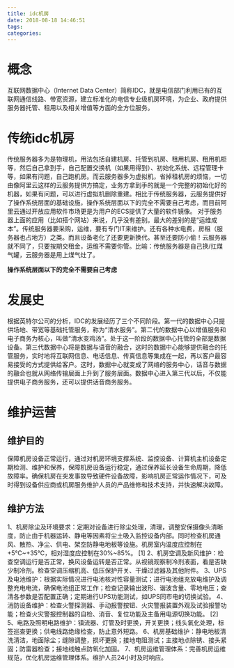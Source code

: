 ```yaml
---
title: idc机房
date: 2018-08-18 14:46:51
tags:
categories:
---
```


# 概念
互联网数据中心（Internet Data Center）简称IDC，就是电信部门利用已有的互联网通信线路、带宽资源，建立标准化的电信专业级机房环境，为企业、政府提供服务器托管、租用以及相关增值等方面的全方位服务。



# 传统idc机房
传统服务器多为是物理机，用法包括自建机房、托管到机房、租用机房、租用机柜等，然后自己拿到手，自己配置交换机（如果用得到）、初始化系统、远程管理卡等，如果有问题，自己跑机房。而云服务器多为虚拟机，省掉租机房的烦恼，一切由像阿里云这样的云服务提供方搞定，业务方拿到手的就是一个完整的初始化好的机器，如果有问题，可以进行虚拟机删除重建。相比于传统服务器，云服务提供好了操作系统层面的基础设施，操作系统层面以下的完全不需要自己考虑，而目前阿里云通过开放应用软件市场更是为用户的ECS提供了大量的软件镜像。
对于服务器上面的应用（比如搭个网站）来说，几乎没有差别。最大的差别的是“运维成本”。传统服务器要采购，运维，要有专门IT来维护。还有各种水电费，房租（服务器也占地方）之类。而且设备老化了还要更新换代。甚至还要防小偷！云服务器就不同了，只要按期交租金，运维不需要你管。比喻：传统服务器是自己换/扛煤气罐，云服务器是用上煤气灶了。

**操作系统层面以下的完全不需要自己考虑**
# 发展史
根据英特尔公司的分析，IDC的发展经历了三个不同阶段。第一代的数据中心只提供场地、带宽等基础托管服务，称为“清水服务”。第二代的数据中心以增值服务和电子商务为核心，叫做“清水变鸡汤”。处于这一阶段的数据中心托管的全部是数据设备。第三代数据中心将是数据与语音的融合，这时的数据中心能够提供融合的托管服务，实时地将互联网信息、电话信息、传真信息等集成在一起，再以客户最容易接受的方式提供给客户。这时，数据中心就变成了网络的服务中心，话音与数据的融合也就从网络传输层面上升到了服务层面。数据中心进入第三代以后，不仅能提供电子商务服务，还可以提供话音商务服务。

# 维护运营

## 维护目的
保障机房设备正常运行，通过对机房环境支撑系统、监控设备、计算机主机设备定期检测、维护和保养，保障机房设备运行稳定，通过保养延长设备生命周期，降低故障率。确保机房在突发事故导致硬件设备故障，影响机房正常运作情况下，可及时得到设备供应商或机房服务维护人员的产品维修和技术支持，并快速解决故障。
## 维护方法
1、机房除尘及环境要求：定期对设备进行除尘处理，清理，调整安保摄像头清晰度，防止由于机器运转、静电等因素将尘土吸入监控设备内部。同时检查机房通风、散热、净尘、供电、架空防静电地板等设施。机房室内温度应控制在+5℃~+35℃，相对湿度应控制在30%~85%。 [1] 
2、机房空调及新风维护：检查空调运行是否正常，换风设备运转是否正常。从视镜观察制冷剂液面，看是否缺少制冷剂。检查空调压缩机高、低压保护开关、干燥过滤器及其他附件。
3、UPS及电池维护：根据实际情况进行电池核对性容量测试；进行电池组充放电维护及调整充电电流，确保电池组正常工作；检查记录输出波形、谐波含量、零地电压；查清各参数是否配置正确；定期进行UPS功能测试，如UPS同市电的切换试验。
4、消防设备维护：检查火警探测器、手动报警按钮、火灾警报装置外观及试验报警功能；检查火灾警报控制器的自检、消音、复位功能及主备用电源切换功能。 [2] 
5、电路及照明电路维护：镇流器、灯管及时更换，开关更换；线头氧化处理，标签巡查更换；供电线路绝缘检查，防止意外短路。
6、机房基础维护：静电地板清洗清洁，地面除尘；缝隙调整，损坏更换；接地电阻测试；主接地点除锈、接头紧固；防雷器检查；接地线触点防氧化加固。
7、机房运维管理体系：完善机房运维规范，优化机房运维管理体系。维护人员24小时及时响应。